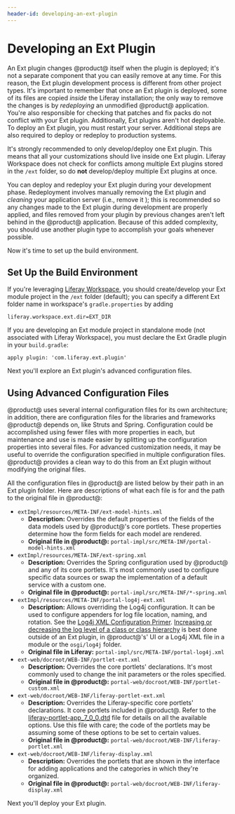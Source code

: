 ```yaml
---
header-id: developing-an-ext-plugin
---
```


# Developing an Ext Plugin

An Ext plugin changes @product@ itself when the plugin is deployed; it's not a
separate component that you can easily remove at any time. For this reason, the
Ext plugin development process is different from other project types. It's
important to remember that once an Ext plugin is deployed, some of its files are
copied *inside* the Liferay installation; the only way to remove the changes is
by *redeploying* an unmodified @product@ application. You're also responsible
for checking that patches and fix packs do not conflict with your Ext plugin.
Additionally, Ext plugins aren't hot deployable. To deploy an	 Ext plugin, you
must restart your server. Additional steps are also required to	deploy or
redeploy to production systems.

It's strongly recommended to only develop/deploy one Ext plugin. This means that
all your customizations should live inside one Ext plugin. Liferay Workspace
does not check for conflicts among multiple Ext plugins stored in the `/ext`
folder, so do **not** develop/deploy multiple Ext plugins at once.

You can deploy and redeploy your Ext plugin during your development phase.
Redeployment involves manually removing the Ext plugin and *cleaning* your
application server (i.e., remove it ); this is recommended so any changes made
to the Ext plugin during development are properly applied, and files removed
from your plugin by previous changes aren't left behind in the @product@
application. Because of this added complexity, you should use another plugin
type to accomplish your goals whenever possible. 

Now it's time to set up the build environment. 

## Set Up the Build Environment

If you're leveraging
[Liferay Workspace](/docs/7-1/tutorials/-/knowledge_base/t/liferay-workspace),
you should create/develop your Ext module project in the `/ext` folder
(default); you can specify a different Ext folder name in workspace's
`gradle.properties` by adding

    liferay.workspace.ext.dir=EXT_DIR

If you are developing an Ext module project in standalone mode (not associated
with Liferay Workspace), you must declare the Ext Gradle plugin in your
`build.gradle`:

    apply plugin: 'com.liferay.ext.plugin'

Next you'll explore an Ext plugin's advanced configuration files.

## Using Advanced Configuration Files

@product@ uses several internal configuration files for its own architecture; in
addition, there are configuration files for the libraries and frameworks
@product@ depends on, like Struts and Spring. Configuration could be
accomplished using fewer files with more properties in each, but maintenance and
use is made easier by splitting up the configuration properties into several
files. For advanced customization needs, it may be useful to override the
configuration specified in multiple configuration files. @product@ provides a
clean way to do this from an Ext plugin without modifying the original files. 

All the configuration files in @product@ are listed below by their path in an
Ext plugin folder. Here are descriptions of what each file is for and the path
to the original file in @product@: 

- `extImpl/resources/META-INF/ext-model-hints.xml`
    - **Description:** Overrides the default properties of the fields of
      the data models used by @product@'s core portlets. These properties
      determine how the form fields for each model are rendered. 
    - **Original file in @product@:**
      `portal-impl/src/META-INF/portal-model-hints.xml` 
- `extImpl/resources/META-INF/ext-spring.xml`
    - **Description:** Overrides the Spring configuration used by
      @product@ and any of its core portlets. It's most commonly used to
      configure specific data sources or swap the implementation of a default
      service with a custom one.
    - **Original file in @product@:** `portal-impl/src/META-INF/*-spring.xml`
- `extImpl/resources/META-INF/portal-log4j-ext.xml`
    - **Description:** Allows overriding the Log4j configuration. It can be used
      to configure appenders for log file location, naming, and rotation. See
      the
      [Log4j XML Configuration Primer](https://wiki.apache.org/logging-log4j/Log4jXmlFormat). 
      [Increasing or decreasing the log level of a class or class hierarchy](/docs/7-1/tutorials/-/knowledge_base/t/adjusting-module-logging)
      is best done outside of an Ext plugin, in @product@'s' UI or a Log4j XML
      file in a module or the `osgi/log4j` folder. 
    - **Original file in Liferay:** `portal-impl/src/META-INF/portal-log4j.xml`
- `ext-web/docroot/WEB-INF/portlet-ext.xml`
    - **Description:** Overrides the core portlets' declarations. It's most commonly
      used to change the init parameters or the roles specified. 
    - **Original file in @product@:** `portal-web/docroot/WEB-INF/portlet-custom.xml`
- `ext-web/docroot/WEB-INF/liferay-portlet-ext.xml`
    - **Description:** Overrides the Liferay-specific core portlets'
      declarations. It core portlets included in @product@. Refer to the
      [liferay-portlet-app_7_0_0.dtd](@platform-ref@/7.0-latest/definitions/liferay-portlet-app_7_0_0.dtd.html)
      file for details on all the available options. Use this file with care;
      the code of the portlets may be assuming some of these options to be set
      to certain values. 
    - **Original file in @product@:** `portal-web/docroot/WEB-INF/liferay-portlet.xml`
- `ext-web/docroot/WEB-INF/liferay-display.xml`
    - **Description:** Overrides the portlets that are shown in the interface
      for adding applications and the categories in which they're organized.
    - **Original file in @product@:** `portal-web/docroot/WEB-INF/liferay-display.xml`

Next you'll deploy your Ext plugin. 
